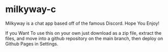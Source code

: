 # milkyway-c

Milkyway is a chat app based off of the famous Discord.
Hope You Enjoy!


If you Want To use this on your own just download as a zip file, extract the files, and move into a github repository on the main branch, then deploy on Github Pages in Settings.
